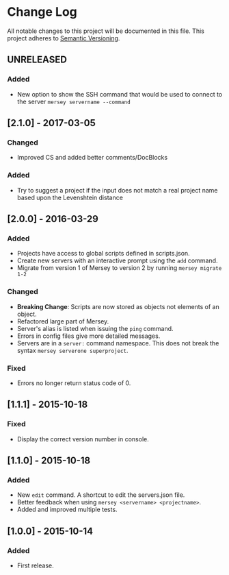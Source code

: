 # Change Log

All notable changes to this project will be documented in this file.
This project adheres to [Semantic Versioning](http://semver.org/).

## UNRELEASED
### Added
- New option to show the SSH command that would be used to connect to the server `mersey servername --command`

## [2.1.0] - 2017-03-05
### Changed
- Improved CS and added better comments/DocBlocks

### Added
- Try to suggest a project if the input does not match a real project name based upon the Levenshtein distance

## [2.0.0] - 2016-03-29
### Added
- Projects have access to global scripts defined in scripts.json.
- Create new servers with an interactive prompt using the `add` command.
- Migrate from version 1 of Mersey to version 2 by running `mersey migrate 1-2`

### Changed
- **Breaking Change**: Scripts are now stored as objects not elements of an object.
- Refactored large part of Mersey.
- Server's alias is listed when issuing the `ping` command.
- Errors in config files give more detailed messages.
- Servers are in a `server:` command namespace. This does not break the syntax `mersey serverone superproject`.

### Fixed
- Errors no longer return status code of 0.

## [1.1.1] - 2015-10-18
### Fixed
- Display the correct version number in console.

## [1.1.0] - 2015-10-18
### Added
- New `edit` command. A shortcut to edit the servers.json file.
- Better feedback when using `mersey <servername> <projectname>`.
- Added and improved multiple tests.

## [1.0.0] - 2015-10-14
### Added
- First release.